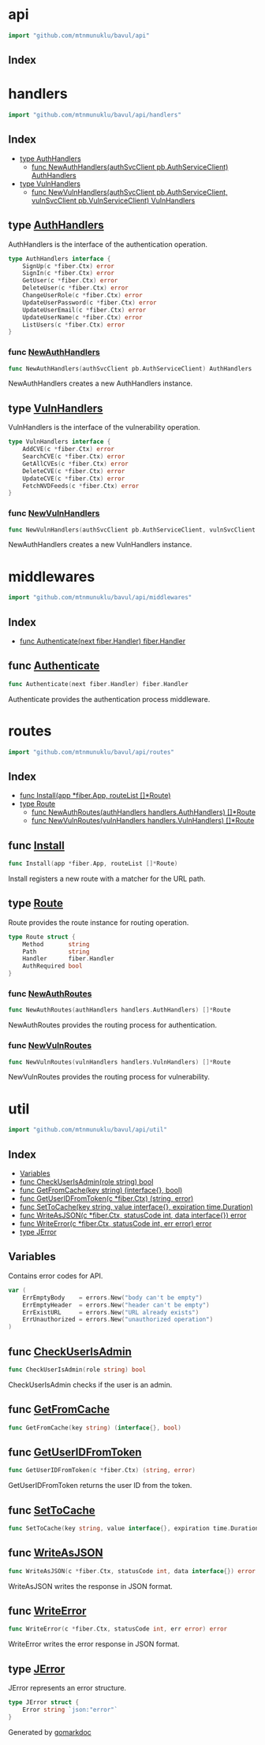<!-- Code generated by gomarkdoc. DO NOT EDIT -->

# api

```go
import "github.com/mtnmunuklu/bavul/api"
```

## Index



# handlers

```go
import "github.com/mtnmunuklu/bavul/api/handlers"
```

## Index

- [type AuthHandlers](<#AuthHandlers>)
  - [func NewAuthHandlers\(authSvcClient pb.AuthServiceClient\) AuthHandlers](<#NewAuthHandlers>)
- [type VulnHandlers](<#VulnHandlers>)
  - [func NewVulnHandlers\(authSvcClient pb.AuthServiceClient, vulnSvcClient pb.VulnServiceClient\) VulnHandlers](<#NewVulnHandlers>)


<a name="AuthHandlers"></a>
## type [AuthHandlers](<https://github.com/mtnmunuklu/bavul/blob/main/api/handlers/auth.go#L14-L24>)

AuthHandlers is the interface of the authentication operation.

```go
type AuthHandlers interface {
    SignUp(c *fiber.Ctx) error
    SignIn(c *fiber.Ctx) error
    GetUser(c *fiber.Ctx) error
    DeleteUser(c *fiber.Ctx) error
    ChangeUserRole(c *fiber.Ctx) error
    UpdateUserPassword(c *fiber.Ctx) error
    UpdateUserEmail(c *fiber.Ctx) error
    UpdateUserName(c *fiber.Ctx) error
    ListUsers(c *fiber.Ctx) error
}
```

<a name="NewAuthHandlers"></a>
### func [NewAuthHandlers](<https://github.com/mtnmunuklu/bavul/blob/main/api/handlers/auth.go#L32>)

```go
func NewAuthHandlers(authSvcClient pb.AuthServiceClient) AuthHandlers
```

NewAuthHandlers creates a new AuthHandlers instance.

<a name="VulnHandlers"></a>
## type [VulnHandlers](<https://github.com/mtnmunuklu/bavul/blob/main/api/handlers/vuln.go#L15-L22>)

VulnHandlers is the interface of the vulnerability operation.

```go
type VulnHandlers interface {
    AddCVE(c *fiber.Ctx) error
    SearchCVE(c *fiber.Ctx) error
    GetAllCVEs(c *fiber.Ctx) error
    DeleteCVE(c *fiber.Ctx) error
    UpdateCVE(c *fiber.Ctx) error
    FetchNVDFeeds(c *fiber.Ctx) error
}
```

<a name="NewVulnHandlers"></a>
### func [NewVulnHandlers](<https://github.com/mtnmunuklu/bavul/blob/main/api/handlers/vuln.go#L31>)

```go
func NewVulnHandlers(authSvcClient pb.AuthServiceClient, vulnSvcClient pb.VulnServiceClient) VulnHandlers
```

NewAuthHandlers creates a new VulnHandlers instance.

# middlewares

```go
import "github.com/mtnmunuklu/bavul/api/middlewares"
```

## Index

- [func Authenticate\(next fiber.Handler\) fiber.Handler](<#Authenticate>)


<a name="Authenticate"></a>
## func [Authenticate](<https://github.com/mtnmunuklu/bavul/blob/main/api/middlewares/middlewares.go#L12>)

```go
func Authenticate(next fiber.Handler) fiber.Handler
```

Authenticate provides the authentication process middleware.

# routes

```go
import "github.com/mtnmunuklu/bavul/api/routes"
```

## Index

- [func Install\(app \*fiber.App, routeList \[\]\*Route\)](<#Install>)
- [type Route](<#Route>)
  - [func NewAuthRoutes\(authHandlers handlers.AuthHandlers\) \[\]\*Route](<#NewAuthRoutes>)
  - [func NewVulnRoutes\(vulnHandlers handlers.VulnHandlers\) \[\]\*Route](<#NewVulnRoutes>)


<a name="Install"></a>
## func [Install](<https://github.com/mtnmunuklu/bavul/blob/main/api/routes/routes.go#L17>)

```go
func Install(app *fiber.App, routeList []*Route)
```

Install registers a new route with a matcher for the URL path.

<a name="Route"></a>
## type [Route](<https://github.com/mtnmunuklu/bavul/blob/main/api/routes/routes.go#L9-L14>)

Route provides the route instance for routing operation.

```go
type Route struct {
    Method       string
    Path         string
    Handler      fiber.Handler
    AuthRequired bool
}
```

<a name="NewAuthRoutes"></a>
### func [NewAuthRoutes](<https://github.com/mtnmunuklu/bavul/blob/main/api/routes/auth.go#L11>)

```go
func NewAuthRoutes(authHandlers handlers.AuthHandlers) []*Route
```

NewAuthRoutes provides the routing process for authentication.

<a name="NewVulnRoutes"></a>
### func [NewVulnRoutes](<https://github.com/mtnmunuklu/bavul/blob/main/api/routes/vuln.go#L11>)

```go
func NewVulnRoutes(vulnHandlers handlers.VulnHandlers) []*Route
```

NewVulnRoutes provides the routing process for vulnerability.

# util

```go
import "github.com/mtnmunuklu/bavul/api/util"
```

## Index

- [Variables](<#variables>)
- [func CheckUserIsAdmin\(role string\) bool](<#CheckUserIsAdmin>)
- [func GetFromCache\(key string\) \(interface\{\}, bool\)](<#GetFromCache>)
- [func GetUserIDFromToken\(c \*fiber.Ctx\) \(string, error\)](<#GetUserIDFromToken>)
- [func SetToCache\(key string, value interface\{\}, expiration time.Duration\)](<#SetToCache>)
- [func WriteAsJSON\(c \*fiber.Ctx, statusCode int, data interface\{\}\) error](<#WriteAsJSON>)
- [func WriteError\(c \*fiber.Ctx, statusCode int, err error\) error](<#WriteError>)
- [type JError](<#JError>)


## Variables

<a name="ErrEmptyBody"></a>Contains error codes for API.

```go
var (
    ErrEmptyBody    = errors.New("body can't be empty")
    ErrEmptyHeader  = errors.New("header can't be empty")
    ErrExistURL     = errors.New("URL already exists")
    ErrUnauthorized = errors.New("unauthorized operation")
)
```

<a name="CheckUserIsAdmin"></a>
## func [CheckUserIsAdmin](<https://github.com/mtnmunuklu/bavul/blob/main/api/util/util.go#L56>)

```go
func CheckUserIsAdmin(role string) bool
```

CheckUserIsAdmin checks if the user is an admin.

<a name="GetFromCache"></a>
## func [GetFromCache](<https://github.com/mtnmunuklu/bavul/blob/main/api/util/util.go#L63>)

```go
func GetFromCache(key string) (interface{}, bool)
```



<a name="GetUserIDFromToken"></a>
## func [GetUserIDFromToken](<https://github.com/mtnmunuklu/bavul/blob/main/api/util/util.go#L41>)

```go
func GetUserIDFromToken(c *fiber.Ctx) (string, error)
```

GetUserIDFromToken returns the user ID from the token.

<a name="SetToCache"></a>
## func [SetToCache](<https://github.com/mtnmunuklu/bavul/blob/main/api/util/util.go#L67>)

```go
func SetToCache(key string, value interface{}, expiration time.Duration)
```



<a name="WriteAsJSON"></a>
## func [WriteAsJSON](<https://github.com/mtnmunuklu/bavul/blob/main/api/util/util.go#L26>)

```go
func WriteAsJSON(c *fiber.Ctx, statusCode int, data interface{}) error
```

WriteAsJSON writes the response in JSON format.

<a name="WriteError"></a>
## func [WriteError](<https://github.com/mtnmunuklu/bavul/blob/main/api/util/util.go#L32>)

```go
func WriteError(c *fiber.Ctx, statusCode int, err error) error
```

WriteError writes the error response in JSON format.

<a name="JError"></a>
## type [JError](<https://github.com/mtnmunuklu/bavul/blob/main/api/util/util.go#L21-L23>)

JError represents an error structure.

```go
type JError struct {
    Error string `json:"error"`
}
```

Generated by [gomarkdoc](<https://github.com/princjef/gomarkdoc>)
